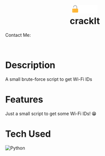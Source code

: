 <div align="center">
      <h1> <img src="https://raw.githubusercontent.com/solstxce/crackIt/master/logo.png" width="80px"><br/>crackIt</h1>
     </div>
Contact Me:
<p align="left"> <a href="https://linkedin.com/kvhkc}" target="_blank"><img alt="" src="https://img.shields.io/badge/LinkedIn-0077B5?style=normal&logo=linkedin&logoColor=white" style="vertical-align:center" /></a> </p>

# Description
A small brute-force script to get Wi-Fi IDs

# Features
Just a small script to get some Wi-Fi IDs! 😁

# Tech Used
 ![Python](https://img.shields.io/badge/python-3670A0?style=for-the-badge&logo=python&logoColor=ffdd54)
      

<!-- </> with 💛 by readMD (https://readmd.itsvg.in) -->
    

